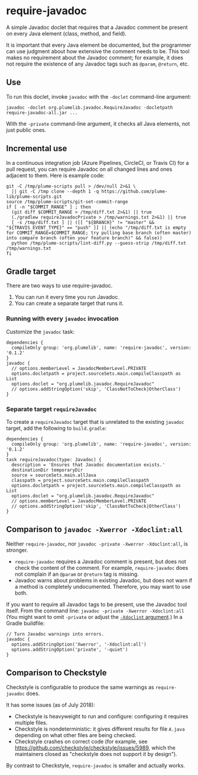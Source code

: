 # require-javadoc

A simple Javadoc doclet that requires that a Javadoc comment be present on
every Java element (class, method, and field).

It is important that every Java element be documented, but the programmer can use judgment about how extensive the comment needs to be.
This tool makes no requirement
about the Javadoc comment; for example, it does not require the existence
of any Javadoc tags such as `@param`, `@return`, etc.


## Use

To run this doclet, invoke `javadoc` with the `-doclet` command-line argument:

```
javadoc -doclet org.plumelib.javadoc.RequireJavadoc -docletpath require-javadoc-all.jar ...
```

With the `-private` command-line argument, it checks all Java elements, not just public ones.


## Incremental use

In a continuous integration job (Azure Pipelines, CircleCI, or Travis CI)
for a pull request, you can require Javadoc on all changed lines and ones
adjacent to them.  Here is example code:

```
git -C /tmp/plume-scripts pull > /dev/null 2>&1 \
  || git -C /tmp clone --depth 1 -q https://github.com/plume-lib/plume-scripts.git
source /tmp/plume-scripts/git-set-commit-range
if [ -n "$COMMIT_RANGE" ] ; then
  (git diff $COMMIT_RANGE > /tmp/diff.txt 2>&1) || true
  (./gradlew requireJavadocPrivate > /tmp/warnings.txt 2>&1) || true
  [ -s /tmp/diff.txt ] || ([[ "${BRANCH}" != "master" && "${TRAVIS_EVENT_TYPE}" == "push" ]] || (echo "/tmp/diff.txt is empty for COMMIT_RANGE=$COMMIT_RANGE; try pulling base branch (often master) into compare branch (often your feature branch)" && false))
  python /tmp/plume-scripts/lint-diff.py --guess-strip /tmp/diff.txt /tmp/warnings.txt
fi
```


## Gradle target

There are two ways to use require-javadoc.
1. You can run it every time you run Javadoc.
2. You can create a separate target that runs it.

### Running with every `javadoc` invocation

Customize the `javadoc` task:

```
dependencies {
  compileOnly group: 'org.plumelib', name: 'require-javadoc', version: '0.1.2'
}
javadoc {
  // options.memberLevel = JavadocMemberLevel.PRIVATE
  options.docletpath = project.sourceSets.main.compileClasspath as List
  options.doclet = "org.plumelib.javadoc.RequireJavadoc"
  // options.addStringOption('skip', 'ClassNotToCheck|OtherClass')
}
```

### Separate target `requireJavadoc`

To create a `requireJavadoc` target that is unrelated to the existing
`javadoc` target, add the following to `build.gradle`:

```
dependencies {
  compileOnly group: 'org.plumelib', name: 'require-javadoc', version: '0.1.2'
}
task requireJavadoc(type: Javadoc) {
  description = 'Ensures that Javadoc documentation exists.'
  destinationDir temporaryDir
  source = sourceSets.main.allJava
  classpath = project.sourceSets.main.compileClasspath
  options.docletpath = project.sourceSets.main.compileClasspath as List
  options.doclet = "org.plumelib.javadoc.RequireJavadoc"
  // options.memberLevel = JavadocMemberLevel.PRIVATE
  // options.addStringOption('skip', 'ClassNotToCheck|OtherClass')
}
```


## Comparison to `javadoc -Xwerror -Xdoclint:all`

Neither `require-javadoc`, nor `javadoc -private -Xwerror -Xdoclint:all`, is stronger.
 * `require-javadoc` requires a Javadoc comment is present, but does not check the content of the comment.
   For example, `require-javadoc` does not complain if an `@param` or `@return` tag is missing.
 * Javadoc warns about problems in existing Javadoc, but does not warn if a method is completely undocumented.
Therefore, you may want to use both.

If you want to require all Javadoc tags to be present, use the Javadoc tool itself.
From the command line:
```javadoc -private -Xwerror -Xdoclint:all```
(You might want to omit `-private` or adjust the [`-Xdoclint` argument](https://docs.oracle.com/javase/8/docs/technotes/tools/unix/javadoc.html#BEJEFABE).)
In a Gradle buildfile:
```
// Turn Javadoc warnings into errors.
javadoc {
  options.addStringOption('Xwerror', '-Xdoclint:all')
  options.addStringOption('private', '-quiet')
}
```


## Comparison to Checkstyle

Checkstyle is configurable to produce the same warnings as `require-javadoc` does.

It has some issues (as of July 2018):
 * Checkstyle is heavyweight to run and configure:  configuring it requires multiple files.
 * Checkstyle is nondeterministic:  it gives different results for file `A.java` depending on what other files are being checked.
 * Checkstyle crashes on correct code (for example, see https://github.com/checkstyle/checkstyle/issues/5989, which the maintainers closed as "checkstyle does not support it by design").

By contrast to Checkstyle, `require-javadoc` is smaller and actually works.
